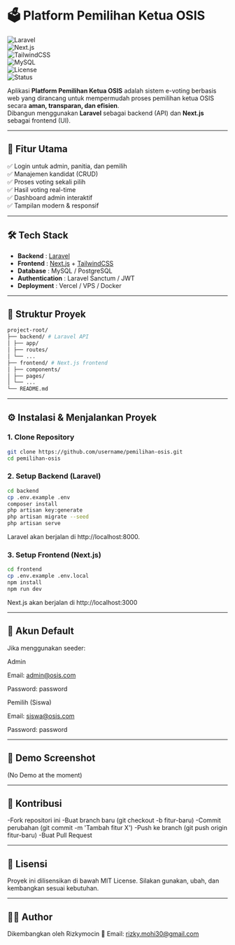 # 🗳️ Platform Pemilihan Ketua OSIS  

![Laravel](https://img.shields.io/badge/Laravel-10.x-red?logo=laravel)  
![Next.js](https://img.shields.io/badge/Next.js-14-black?logo=next.js)  
![TailwindCSS](https://img.shields.io/badge/TailwindCSS-3.x-06B6D4?logo=tailwindcss)  
![MySQL](https://img.shields.io/badge/MySQL-8-blue?logo=mysql)  
![License](https://img.shields.io/badge/License-MIT-green)  
![Status](https://img.shields.io/badge/Status-Development-yellow)  

Aplikasi **Platform Pemilihan Ketua OSIS** adalah sistem e-voting berbasis web yang dirancang untuk mempermudah proses pemilihan ketua OSIS secara **aman, transparan, dan efisien**.  
Dibangun menggunakan **Laravel** sebagai backend (API) dan **Next.js** sebagai frontend (UI).  

---

## 🚀 Fitur Utama
✅ Login untuk admin, panitia, dan pemilih  
✅ Manajemen kandidat (CRUD)  
✅ Proses voting sekali pilih  
✅ Hasil voting real-time  
✅ Dashboard admin interaktif  
✅ Tampilan modern & responsif  

---

## 🛠️ Tech Stack
- **Backend** : [Laravel](https://laravel.com/)  
- **Frontend** : [Next.js](https://nextjs.org/) + [TailwindCSS](https://tailwindcss.com/)  
- **Database** : MySQL / PostgreSQL  
- **Authentication** : Laravel Sanctum / JWT  
- **Deployment** : Vercel / VPS / Docker  

---

## 📂 Struktur Proyek
```bash
project-root/
├── backend/ # Laravel API
│ ├── app/
│ ├── routes/
│ └── ...
├── frontend/ # Next.js frontend
│ ├── components/
│ ├── pages/
│ └── ...
└── README.md
```

---

## ⚙️ Instalasi & Menjalankan Proyek

### 1. Clone Repository
```bash
git clone https://github.com/username/pemilihan-osis.git
cd pemilihan-osis
```
### 2. Setup Backend (Laravel)
```bash
cd backend
cp .env.example .env
composer install
php artisan key:generate
php artisan migrate --seed
php artisan serve
```
Laravel akan berjalan di http://localhost:8000.

### 3. Setup Frontend (Next.js)
```bash
cd frontend
cp .env.example .env.local
npm install
npm run dev
```
Next.js akan berjalan di http://localhost:3000

---

## 🔑 Akun Default
Jika menggunakan seeder:

Admin

Email: admin@osis.com

Password: password

Pemilih (Siswa)

Email: siswa@osis.com

Password: password

---

## 📸 Demo Screenshot
(No Demo at the moment)

---

## 🤝 Kontribusi
-Fork repositori ini
-Buat branch baru (git checkout -b fitur-baru)
-Commit perubahan (git commit -m 'Tambah fitur X')
-Push ke branch (git push origin fitur-baru)
-Buat Pull Request

---

## 📜 Lisensi
Proyek ini dilisensikan di bawah MIT License.
Silakan gunakan, ubah, dan kembangkan sesuai kebutuhan.

---

## 👨‍💻 Author
Dikembangkan oleh Rizkymocin
📧 Email: rizky.mohi30@gmail.com
